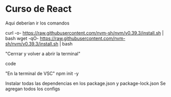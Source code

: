 # Curso de React

Aqui deberían ir los comandos

curl -o- https://raw.githubusercontent.com/nvm-sh/nvm/v0.39.3/install.sh | bash
wget -qO- https://raw.githubusercontent.com/nvm-sh/nvm/v0.39.3/install.sh | bash

"Cerrrar y volver a abrir la terminal"

code

"En la terminal de VSC"
npm init -y 

Instalar todas las dependencias en los package.json y package-lock.json
Se agregan todos los configs

